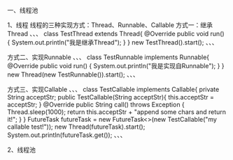 
一、线程池

1、线程
  线程的三种实现方式：Thread、Runnable、Callable
方式一：继承Thread
、、、
  class TestThread extends Thread{
    @Override
    public void run() {
        System.out.println("我是继承Thread");
    }
}
new TestThread().start();
、、、

方式二、实现Runnable
、、、
  class TestRunnable implements Runnable{
    @Override
    public void run() {
        System.out.println("我是实现自Runnable");
    }
}
new Thread(new TestRunnable()).start();
、、、

方式三、实现Callable
、、、
  class TestCallable implements Callable<String>{
    private String acceptStr;
    public TestCallable(String acceptStr){
        this.acceptStr = acceptStr;
    }
    @Override
    public String call() throws Exception {
        Thread.sleep(1000);
        return this.acceptStr + "append some chars and return it!";
    }
}
FutureTask<String> futureTask = new FutureTask<>(new TestCallable("my callable test!"));
new Thread(futureTask).start();
System.out.println(futureTask.get());
、、、
 
2、线程池
  
  
  
  
  
  
  
  
  
  
  
  
  
  
  
